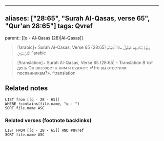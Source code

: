 
---
aliases: ["28:65", "Surah Al-Qasas, verse 65", "Qur'an 28:65"]
tags: Qvref
---

parent:: [[q - Al-Qasas (28)|Al-Qasas]]

> [!arabic]+ Surah Al-Qasas, Verse 65 (28:65)
> <span class="quran-arabic">وَيَوْمَ يُنَادِيهِمْ فَيَقُولُ مَاذَآ أَجَبْتُمُ ٱلْمُرْسَلِينَ</span>
^arabic

> [!translation]+ Surah Al-Qasas, Verse 65 (28:65) - Translation
> В тот день Он воззовет к ним и скажет: «Что вы ответили посланникам?».
^translation



## Related notes
```dataview
LIST from [[q - 28 - 65]]
WHERE !contains(file.name, "q - ")
SORT file.name ASC
```

### Related verses (footnote backlinks)
```dataview
LIST FROM [[q - 28 - 65]] AND #Qvref
SORT file.name ASC
```

